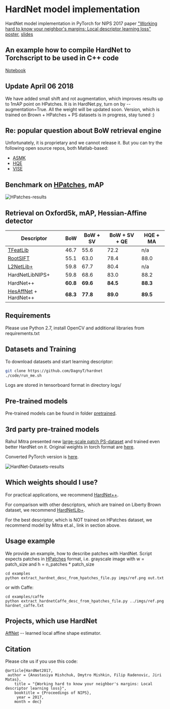 # HardNet model implementation

HardNet model implementation in PyTorch for NIPS 2017 paper ["Working hard to know your neighbor's margins: Local descriptor learning loss"](https://arxiv.org/abs/1705.10872)
[poster](http://cmp.felk.cvut.cz/~mishkdmy/posters/hardnet2017.pdf), [slides](http://cmp.felk.cvut.cz/~mishkdmy/slides/HardNet2017.pdf)


## An example how to compile HardNet to Torchscript to be used in C++ code

[Notebook](notebook/convert_HardNet_to_JIT.ipynb)


## Update April 06 2018

We have added small shift and rot augmentation, which improves results up to 1mAP point on HPatches. It is in HardNet.py, turn on by --augmentation=True. All the weight will be updated soon. Version, which is trained on Brown + HPatches + PS datasets is in progress, stay tuned :)


## Re: popular question about BoW retrieval engine

Unfortunately, it is proprietary and we cannot release it. But you can try the following open source repos, both Matlab-based:

- [ASMK](https://github.com/gtolias/asmk)
- [HQE](https://github.com/gtolias/hqe)
- [VISE](https://gitlab.com/vgg/vise) 

## Benchmark on [HPatches](https://github.com/hpatches/hpatches-benchmark), mAP

![HPatches-results](img/hardnet_hpatches.png)


## Retrieval on Oxford5k, mAP, Hessian-Affine detector

| Descriptor    | BoW  |  BoW + SV | BoW + SV + QE | HQE + MA |
| -----    | ----  |  ---- | ---- | ---- |
| [TFeatLib](https://github.com/vbalnt/tfeat)   | 46.7  |  55.6 | 72.2 | n/a |
| [RootSIFT](http://ieeexplore.ieee.org/document/6248018/)    | 55.1  |  63.0 | 78.4 | 88.0 |
| [L2NetLib+](https://github.com/yuruntian/L2-Net)   | 59.8  |  67.7 | 80.4 | n/a |
| HardNetLibNIPS+   | 59.8  |  68.6 | 83.0 |  88.2 |
| HardNet++   | **60.8**  |  **69.6** | **84.5** | **88.3** |
| [HesAffNet](https://github.com/ducha-aiki/affnet) + HardNet++ | **68.3**  |  **77.8** | **89.0** | **89.5** |



## Requirements

Please use Python 2.7, install OpenCV and additional libraries from requirements.txt

## Datasets and Training

To download datasets and start learning descriptor:

```bash
git clone https://github.com/DagnyT/hardnet
./code/run_me.sh
```

Logs are stored in tensorboard format in directory logs/

## Pre-trained models

Pre-trained models can be found in folder [pretrained](pretrained).

## 3rd party pre-trained models

Rahul Mitra presented new [large-scale patch PS-dataset](https://github.com/rmitra/PS-Dataset) and trained even better HardNet on it. Original weights in torch format are [here](https://www.dropbox.com/s/q89g5kfuke6c348/hardnet-PS.t7?dl=1).

Converted PyTorch version is [here](pretrained/3rd_party/HardNetPS/).

![HardNet-Datasets-results](img/hardnet-datasets.png)


## Which weights should I use?

For practical applications, we recommend [HardNet++](https://github.com/DagnyT/hardnet/blob/master/pretrained/pretrained_all_datasets/HardNet%2B%2B.pth).

For comparison with other descriptors, which are trained on Liberty Brown dataset, we recommend [HardNetLib+](pretrained/train_liberty_with_aug/checkpoint_liberty_with_aug.pth).

For the best descriptor, which is NOT trained on HPatches dataset, we recommend model by Mitra et.al., link in section above.

## Usage example

We provide an example, how to describe patches with HardNet. Script expects patches in [HPatches](https://github.com/hpatches/hpatches-benchmark) format, i.e. grayscale image with w = patch_size and h = n_patches * patch_size
```
cd examples
python extract_hardnet_desc_from_hpatches_file.py imgs/ref.png out.txt
```
or with Caffe:
```    
cd examples/caffe
python extract_hardnetCaffe_desc_from_hpatches_file.py ../imgs/ref.png hardnet_caffe.txt
```

## Projects, which use HardNet

[AffNet](https://github.com/ducha-aiki/affnet) -- learned local affine shape estimator.


## Citation

Please cite us if you use this code:

```
@article{HardNet2017,
 author = {Anastasiya Mishchuk, Dmytro Mishkin, Filip Radenovic, Jiri Matas},
    title = "{Working hard to know your neighbor's margins: Local descriptor learning loss}",
    booktitle = {Proceedings of NIPS},
     year = 2017,
    month = dec}
```
